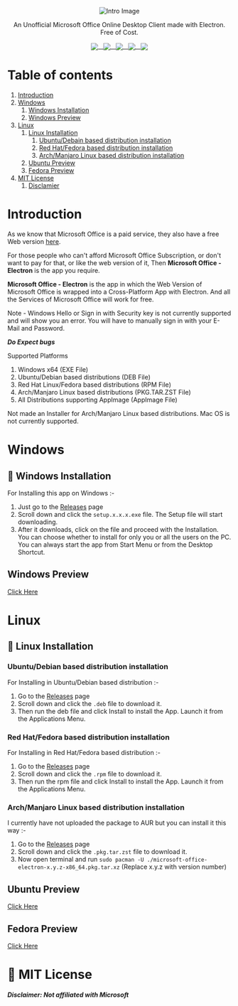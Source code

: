 <p align="center"><img src="https://github.com/agam778/Microsoft-Office-Electron/blob/main/Intro%20Image.png?raw=true" alt="Intro Image"></p>

<p align="center">An Unofficial Microsoft Office Online Desktop Client made with Electron. Free of Cost.</p>

<p align="center">
<a href="https://bit.ly/agamtechtricks">
 <img align="center" src="https://img.shields.io/badge/Made%20With%20♥-by%20Agam-orange?style=style=flat">&nbsp;&nbsp;
 </a>
<a href="https://electronjs.org">
 <img align="center" src="https://img.shields.io/badge/Developed%20With-Electron-red?logo=Electron&logoColor=white&style=flat">&nbsp;&nbsp;
 </a>
<a href="https://github.com/agam778/Microsoft-Office-Electron/blob/main/license.txt">
 <img align="center" src="https://img.shields.io/github/license/agam778/Microsoft-Office-Electron?style=flat">&nbsp;&nbsp;
 </a>
<a  href="https://github.com/agam778/Microsoft-Office-Electron/releases/">
 <img align="center" src="https://img.shields.io/github/v/release/agam778/Microsoft-Office-Electron?label=Release&logo=github&style=style=flat&color=blue">&nbsp;&nbsp;
 </a>
<a href="https://github.com/agam778/Microsoft-Office-Electron/releases/">
 <img align="center" src="https://img.shields.io/github/downloads/agam778/Microsoft-Office-Electron/total?label=Downloads&style=style=flat">
 </a>
</p>

# Table of contents

1. [Introduction](#Introduction)
2. [Windows](#Windows)
    1. [Windows Installation](#-windows-installation)
    2. [Windows Preview](#windows-preview)
3. [Linux](#linux)
    1. [Linux Installation](#-linux-installation)
        1. [Ubuntu/Debain based distribution installation](#ubuntudebian-based-distribution-installation)
        2. [Red Hat/Fedora based distribution installation](#red-hatfedora-based-distribution-installation)
        3. [Arch/Manjaro Linux based distribution installation](#archmanjaro-linux-based-distribution-installation)
    2. [Ubuntu Preview](#ubuntu-preview)
    3. [Fedora Preview](#fedora-preview)
4. [MIT License](#-mit-license)
    1. [Disclamier](#disclaimer-not-affiliated-with-microsoft)

# Introduction

As we know that Microsoft Office is a paid service, they also have a free Web version [here](https://office.com).

For those people who can't afford Microsoft Office Subscription, or don't want to pay for that, or like the web version of it, Then **Microsoft Office - Electron** is the app you require.

**Microsoft Office - Electron** is the app in which the Web Version of Microsoft Office is wrapped into a Cross-Platform App with Electron. And all the Services of Microsoft Office will work for free.

Note - Windows Hello or Sign in with Security key is not currently supported and will show you an error. You will have to manually sign in with your E-Mail and Password.

***Do Expect bugs***

Supported Platforms
1. Windows x64 (EXE File)
2. Ubuntu/Debian based distributions (DEB File)
3. Red Hat Linux/Fedora based distributions (RPM File)
4. Arch/Manjaro Linux based distributions (PKG.TAR.ZST File)
5. All Distributions supporting AppImage (AppImage File)

Not made an Installer for Arch/Manjaro Linux based distributions.
Mac OS is not currently supported.

# Windows

## 📀 Windows Installation
For Installing this app on Windows :- 
1) Just go to the [Releases](https://github.com/agam778/Microsoft-Office-Electron/releases) page
2) Scroll down and click the  `setup.x.x.x.exe` file. The Setup file will start downloading.
3) After it downloads, click on the file and proceed with the Installation. You can choose whether to install for only you or all the users on the PC. You can always start the app from Start Menu or from the Desktop Shortcut.
    
## Windows Preview

[Click Here](https://github.com/agam778/Microsoft-Office-Electron/blob/main/Preview/Windows%20Preview.png?raw=true)

# Linux

## 📀 Linux Installation
### Ubuntu/Debian based distribution installation
For Installing in Ubuntu/Debian based distribution :- 
1) Go to the [Releases](https://github.com/agam778/Microsoft-Office-Electron/releases) page
2) Scroll down and click the `.deb` file to download it.
3) Then run the deb file and click Install to install the App. Launch it from the Applications Menu.

### Red Hat/Fedora based distribution installation
For Installing in Red Hat/Fedora based distribution :- 
1) Go to the [Releases](https://github.com/agam778/Microsoft-Office-Electron/releases) page
2) Scroll down and click the `.rpm` file to download it.
3) Then run the rpm file and click Install to install the App. Launch it from the Applications Menu.

### Arch/Manjaro Linux based distribution installation
I currently have not uploaded the package to AUR but you can install it this way :-
1) Go to the [Releases](https://github.com/agam778/Microsoft-Office-Electron/releases) page
2) Scroll down and click the `.pkg.tar.zst` file to download it.
3) Now open terminal and run `sudo pacman -U ./microsoft-office-electron-x.y.z-x86_64.pkg.tar.xz`  (Replace x.y.z with version number)

## Ubuntu Preview
[Click Here](https://github.com/agam778/Microsoft-Office-Electron/blob/main/Preview/Ubuntu%20Preview.png?raw=true)

## Fedora Preview
[Click Here](https://raw.githubusercontent.com/agam778/Microsoft-Office-Electron/main/Preview/Fedora%20Preview.png)

# 📜 MIT License
#### *Disclaimer: Not affiliated with Microsoft*
